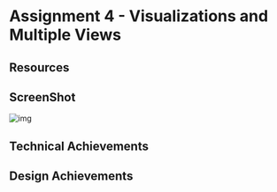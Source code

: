 Assignment 4 - Visualizations and Multiple Views  
===



Resources
---

ScreenShot
---
![img](A4.gif)


Technical Achievements
---


Design Achievements
---


